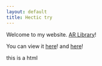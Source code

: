 ```yaml
---
layout: default
title: Hectic try
---
```


Welcome to my website.
[AR Library](ModelLib.md)!

You can view it [here](Website.html)!
and [here](MariusBusinessCard.html)!

<p> this is a html</p>


